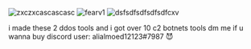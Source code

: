 ![zxczxcascascasc](https://github.com/user-attachments/assets/2ebf7a88-a278-4e3c-ac6c-2b0c9c532852)
![fearv1](https://github.com/user-attachments/assets/b06ee60c-0589-472d-b548-e7ab6e42bcd5)
![dsfsdfsdfsdfsdfcxv](https://github.com/user-attachments/assets/926aed60-485d-497a-b63a-82f15ca5a6b0)



i made these 2 ddos tools and i got over 10 c2 botnets tools dm me if u wanna buy discord user: alialmoed12123#7987 😈

